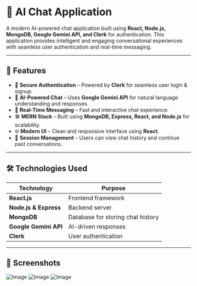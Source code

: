 # 🤖 AI Chat Application  

A modern AI-powered chat application built using **React, Node.js, MongoDB, Google Gemini API, and Clerk** for authentication. This application provides intelligent and engaging conversational experiences with seamless user authentication and real-time messaging.

---

## 🚀 Features  

- 🔐 **Secure Authentication** – Powered by **Clerk** for seamless user login & signup.  
- 🧠 **AI-Powered Chat** – Uses **Google Gemini API** for natural language understanding and responses.  
- 💬 **Real-Time Messaging** – Fast and interactive chat experience.  
- 🛠️ **MERN Stack** – Built using **MongoDB, Express, React, and Node.js** for scalability.  
- 🌐 **Modern UI** – Clean and responsive interface using **React**.  
- 🔄 **Session Management** – Users can view chat history and continue past conversations.  

---

## 🛠️ Technologies Used  

| Technology      | Purpose |
|---------------|---------|
| **React.js** | Frontend framework |
| **Node.js & Express** | Backend server |
| **MongoDB** | Database for storing chat history |
| **Google Gemini API** | AI-driven responses |
| **Clerk** | User authentication |

---

## 📸 Screenshots  
![Image](https://github.com/user-attachments/assets/0142ebab-6bb0-49f2-9c54-753e737d8468)
![Image](https://github.com/user-attachments/assets/396a7e49-04bd-416f-9550-5f65c1423611)
![Image](https://github.com/user-attachments/assets/6ee3edf8-e0da-49cc-ad30-fa5ebe113511)


